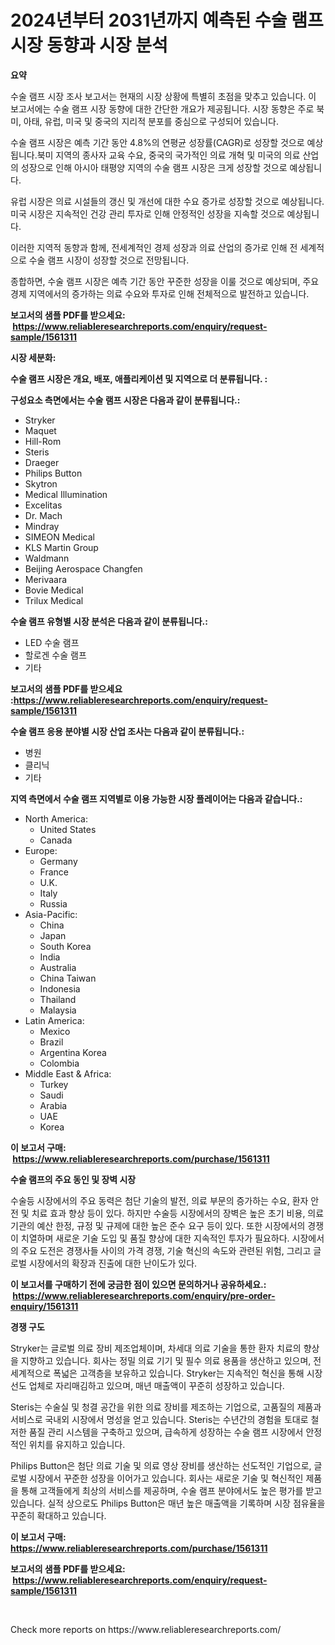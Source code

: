<p><h1>2024년부터 2031년까지 예측된 수술 램프 시장 동향과 시장 분석</h1></p><p><strong>요약</strong></p>
<p><p>수술 램프 시장 조사 보고서는 현재의 시장 상황에 특별히 초점을 맞추고 있습니다. 이 보고서에는 수술 램프 시장 동향에 대한 간단한 개요가 제공됩니다. 시장 동향은 주로 북미, 아태, 유럽, 미국 및 중국의 지리적 분포를 중심으로 구성되어 있습니다.</p><p>수술 램프 시장은 예측 기간 동안 4.8%의 연평균 성장률(CAGR)로 성장할 것으로 예상됩니다.북미 지역의 종사자 교육 수요, 중국의 국가적인 의료 개혁 및 미국의 의료 산업의 성장으로 인해 아시아 태평양 지역의 수술 램프 시장은 크게 성장할 것으로 예상됩니다.</p><p>유럽 시장은 의료 시설들의 갱신 및 개선에 대한 수요 증가로 성장할 것으로 예상됩니다. 미국 시장은 지속적인 건강 관리 투자로 인해 안정적인 성장을 지속할 것으로 예상됩니다.</p><p>이러한 지역적 동향과 함께, 전세계적인 경제 성장과 의료 산업의 증가로 인해 전 세계적으로 수술 램프 시장이 성장할 것으로 전망됩니다.</p><p>종합하면, 수술 램프 시장은 예측 기간 동안 꾸준한 성장을 이룰 것으로 예상되며, 주요 경제 지역에서의 증가하는 의료 수요와 투자로 인해 전체적으로 발전하고 있습니다.</p></p>
<p><strong>보고서의 샘플 PDF를 받으세요: &nbsp;<a href="https://www.reliableresearchreports.com/enquiry/request-sample/1561311">https://www.reliableresearchreports.com/enquiry/request-sample/1561311</a></strong></p>
<p><strong>시장 세분화:</strong></p>
<p><strong> 수술 램프 시장은 개요, 배포, 애플리케이션 및 지역으로 더 분류됩니다. :</strong></p>
<p><strong>구성요소 측면에서는 수술 램프 시장은 다음과 같이 분류됩니다.:</strong></p>
<p><ul><li>Stryker</li><li>Maquet</li><li>Hill-Rom</li><li>Steris</li><li>Draeger</li><li>Philips Button</li><li>Skytron</li><li>Medical Illumination</li><li>Excelitas</li><li>Dr. Mach</li><li>Mindray</li><li>SIMEON Medical</li><li>KLS Martin Group</li><li>Waldmann</li><li>Beijing Aerospace Changfen</li><li>Merivaara</li><li>Bovie Medical</li><li>Trilux Medical</li></ul></p>
<p><strong> 수술 램프 유형별 시장 분석은 다음과 같이 분류됩니다.:</strong></p>
<p><ul><li>LED 수술 램프</li><li>할로겐 수술 램프</li><li>기타</li></ul></p>
<p><strong>보고서의 샘플 PDF를 받으세요 :<a href="https://www.reliableresearchreports.com/enquiry/request-sample/1561311">https://www.reliableresearchreports.com/enquiry/request-sample/1561311</a></strong></p>
<p><strong> 수술 램프 응용 분야별 시장 산업 조사는 다음과 같이 분류됩니다.:</strong></p>
<p><ul><li>병원</li><li>클리닉</li><li>기타</li></ul></p>
<p><strong>지역 측면에서 수술 램프 지역별로 이용 가능한 시장 플레이어는 다음과 같습니다.:</strong></p>
<p><ul>
    <li>
        North America:
        <ul>
            <li>United States</li>
            <li>Canada</li>
        </ul>
    </li>
    <li>
        Europe:
        <ul>
            <li>Germany</li>
            <li>France</li>
            <li>U.K.</li>
            <li>Italy</li>
            <li>Russia</li>
        </ul>
    </li>
    <li>
        Asia-Pacific:
        <ul>
            <li>China</li>
            <li>Japan</li>
            <li>South Korea</li>
            <li>India</li>
            <li>Australia</li>
            <li>China Taiwan</li>
            <li>Indonesia</li>
            <li>Thailand</li>
            <li>Malaysia</li>
        </ul>
    </li>
    <li>
        Latin America:
        <ul>
            <li>Mexico</li>
            <li>Brazil</li>
            <li>Argentina Korea</li>
            <li>Colombia</li>
        </ul>
    </li>
    <li>
        Middle East & Africa:
        <ul>
            <li>Turkey</li>
            <li>Saudi</li>
            <li>Arabia</li>
            <li>UAE</li>
            <li>Korea</li>
        </ul>
    </li>
    </ul></p>
<p><strong>이 보고서 구매: &nbsp;<a href="https://www.reliableresearchreports.com/purchase/1561311">https://www.reliableresearchreports.com/purchase/1561311</a></strong></p>
<p><strong>수술 램프의 주요 동인 및 장벽 시장</strong></p>
<p><p>수술등 시장에서의 주요 동력은 첨단 기술의 발전, 의료 부문의 증가하는 수요, 환자 안전 및 치료 효과 향상 등이 있다. 하지만 수술등 시장에서의 장벽은 높은 초기 비용, 의료 기관의 예산 한정, 규정 및 규제에 대한 높은 준수 요구 등이 있다. 또한 시장에서의 경쟁이 치열하며 새로운 기술 도입 및 품질 향상에 대한 지속적인 투자가 필요하다. 시장에서의 주요 도전은 경쟁사들 사이의 가격 경쟁, 기술 혁신의 속도와 관련된 위험, 그리고 글로벌 시장에서의 확장과 진출에 대한 난이도가 있다.</p></p>
<p><strong>이 보고서를 구매하기 전에 궁금한 점이 있으면 문의하거나 공유하세요.: &nbsp;<a href="https://www.reliableresearchreports.com/enquiry/pre-order-enquiry/1561311">https://www.reliableresearchreports.com/enquiry/pre-order-enquiry/1561311</a></strong></p>
<p><strong>경쟁 구도</strong></p>
<p><p>Stryker는 글로벌 의료 장비 제조업체이며, 차세대 의료 기술을 통한 환자 치료의 향상을 지향하고 있습니다. 회사는 정밀 의료 기기 및 필수 의료 용품을 생산하고 있으며, 전 세계적으로 폭넓은 고객층을 보유하고 있습니다. Stryker는 지속적인 혁신을 통해 시장 선도 업체로 자리매김하고 있으며, 매년 매출액이 꾸준히 성장하고 있습니다.</p><p>Steris는 수술실 및 청결 공간을 위한 의료 장비를 제조하는 기업으로, 고품질의 제품과 서비스로 국내외 시장에서 명성을 얻고 있습니다. Steris는 수년간의 경험을 토대로 철저한 품질 관리 시스템을 구축하고 있으며, 급속하게 성장하는 수술 램프 시장에서 안정적인 위치를 유지하고 있습니다.</p><p>Philips Button은 첨단 의료 기술 및 의료 영상 장비를 생산하는 선도적인 기업으로, 글로벌 시장에서 꾸준한 성장을 이어가고 있습니다. 회사는 새로운 기술 및 혁신적인 제품을 통해 고객들에게 최상의 서비스를 제공하며, 수술 램프 분야에서도 높은 평가를 받고 있습니다. 실적 상으로도 Philips Button은 매년 높은 매출액을 기록하며 시장 점유율을 꾸준히 확대하고 있습니다.</p></p>
<p><strong>이 보고서 구매: &nbsp; <a href="https://www.reliableresearchreports.com/purchase/1561311">https://www.reliableresearchreports.com/purchase/1561311</a></strong></p>
<p><strong>보고서의 샘플 PDF를 받으세요: &nbsp;<a href="https://www.reliableresearchreports.com/enquiry/request-sample/1561311">https://www.reliableresearchreports.com/enquiry/request-sample/1561311</a></strong><strong></strong></p>
<p>&nbsp;</p>
<p>Check more reports on https://www.reliableresearchreports.com/</p>